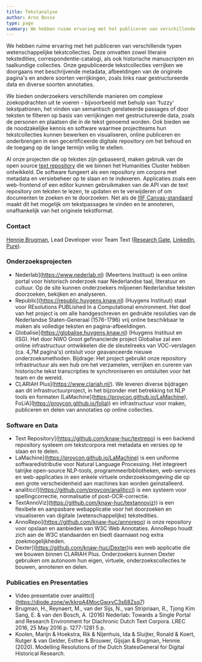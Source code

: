 ```yaml
---
title: Tekstanalyse
author: Arno Bosse
type: page
summary: We hebben ruime ervaring met het publiceren van verschillende typen wetenschappelijke tekstcollecties, zowel literaire tekstedities, correspondentie-catalogi, als ook historische manuscripten en taalkundige collecties.
---
```

We hebben ruime ervaring met het publiceren van verschillende typen wetenschappelijke tekstcollecties. Deze omvatten zowel literaire tekstedities, correspondentie-catalogi, als ook historische manuscripten en taalkundige collecties. Onze gepubliceerde tekstcollecties verrijken we doorgaans met beschrijvende metadata, afbeeldingen van de originele pagina's en andere soorten verrijkingen, zoals links naar gestructureerde data en diverse soorten annotaties.

We bieden onderzoekers verschillende manieren om complexe zoekopdrachten uit te voeren - bijvoorbeeld met behulp van 'fuzzy' tekstpatronen, het vinden van semantisch gerelateerde passages of door teksten te filteren op basis van verrijkingen met gestructureerde data, zoals de personen en plaatsen die in de tekst genoemd worden. Ook bieden we de noodzakelijke kennis en software waarmee projectteams hun tekstcollecties kunnen bewerken en visualiseren, online publiceren en onderbrengen in een gecertificeerde digitale repository om het behoud en de toegang op de lange termijn veilig te stellen.

Al onze projecten die op teksten zijn gebaseerd, maken gebruik van de open source [text repository](https://github.com/knaw-huc/textrepo) die we binnen het Humanities Cluster hebben ontwikkeld. De software fungeert als een repository om corpora met metadata en versiebeheer op te slaan en te indexeren. Applicaties zoals een web-frontend of een editor kunnen gebruikmaken van de API van de text repository om teksten te lezen, te updaten en te verwijderen of om documenten te zoeken en te doorzoeken. Net als de [IIIF Canvas-standaard](https://iiif.io/) maakt dit het mogelijk om tekstpassages te vinden en te annoteren, onafhankelijk van het originele tekstformat.

### Contact

[Hennie Brugman](mailto:hennie.brugman@di.huc.knaw.nl), Lead Developer voor Team Text ([Research Gate](https://www.researchgate.net/profile/Hennie-Brugman), [LinkedIn](https://nl.linkedin.com/in/hennie-brugman-8327369), [Pure](https://pure.knaw.nl/portal/en/persons/h-brugman)).

### Onderzoeksprojecten

- Nederlab](https://www.nederlab.nl) (Meertens Instituut) is een online portal voor historisch onderzoek naar Nederlandse taal, literatuur en cultuur. Op de site kunnen onderzoekers miljoenen Nederlandse teksten doorzoeken, bekijken en analyseren.
- Republic](https://republic.huygens.knaw.nl) (Huygens Instituut) staat voor REsolutions PUBLished In a Computational environment. Het doel van het project is om alle handgeschreven en gedrukte resoluties van de Nederlandse Staten-Generaal (1576-1796) vrij online beschikbaar te maken als volledige teksten en pagina-afbeeldingen.
- Globalise](https://globalise.huygens.knaw.nl) (Huygens Instituut en IISG). Het door NWO Groot gefinancierde project Globalise zal een online infrastructuur ontwikkelen die de sleutelreeks van VOC-verslagen (ca. 4,7M pagina's) ontsluit voor geavanceerde nieuwe onderzoeksmethoden. Bijdrage: Het project gebruikt onze repository infrastructuur als een hub om het verzamelen, verrijken en cureren van historische tekst transcripties te synchroniseren en ontsluiten voor het team en de wereld.
- CLARIAH Plus](https://www.clariah.nl/). We leveren diverse bijdragen aan dit infrastructuurproject, in het bijzonder met betrekking tot NLP tools en formaten (LaMachine](https://proycon.github.io/LaMachine), FoLiA](https://proycon.github.io/folia)) en infrastructuur voor maken, publiceren en delen van annotaties op online collecties.


### Software en Data

- Text Repository](https://github.com/knaw-huc/textrepo) is een backend repository systeem om tekstcorpora met metadata en versies op te slaan en te delen.
- LaMachine](https://proycon.github.io/LaMachine) is een uniforme softwaredistributie voor Natural Language Processing. Het integreert talrijke open-source NLP-tools, programmeerbibliotheken, web-services en web-applicaties in een enkele virtuele onderzoeksomgeving die op een grote verscheidenheid aan machines kan worden geïnstalleerd.
- analiticcl](https://github.com/proycon/analiticcl) is een systeem voor spellingcorrectie, normalisatie of post-OCR-correctie.
- TextAnnoViz](https://github.com/knaw-huc/textannoviz)) is een flexibele en aanpasbare webapplicatie voor het doorzoeken en visualiseren van digitale (wetenschappelijke) tekstedities.
- AnnoRepo](https://github.com/knaw-huc/annorepo) is onze repository voor opslaan en aanbieden van W3C Web Annotaties. AnnoRepo houdt zich aan de W3C standaarden en biedt daarnaast nog extra zoekmogelijkheden.
- Dexter](https://github.com/knaw-huc/Dexter)is een web applicatie die we bouwen binnen CLARIAH Plus. Onderzoekers kunnen Dexter gebruiken om autonoom hun eigen, virtuele, onderzoekscollecties te bouwen, annoteren en delen.

### Publicaties en Presentaties

- Video presentatie over analittcl](https://diode.zone/w/kkrqA4MocGwxyC3s68Zsq7)
- Brugman, H., Reynaert, M., van der Sijs, N., van Stripriaan, R., Tjong Kim Sang, E. & van den Bosch, A. (2016) Nederlab: Towards a Single Portal and Research Environment for Diachronic Dutch Text Corpora. LREC 2016, 25 May 2016 p. 1277-1281 5 p.
- Koolen, Marijn & Hoekstra, Rik & Nijenhuis, Ida & Sluijter, Ronald & Koert, Rutger & van Gelder, Esther & Brouwer, Gijsjan & Brugman, Hennie. (2020). Modelling Resolutions of the Dutch StatesGeneral for Digital Historical Research. 

